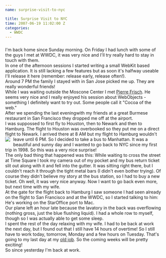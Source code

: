 ```yaml
---
name: surprise-visit-to-nyc

title: Surprise Visit to NYC
time: 2007-06-19 11:02:00 Z
categories:
  - WWDC
---
```


<img style="display:block; margin:0px auto 10px; text-align:center;cursor:pointer; cursor:hand;" src="/assets/archived_posts/wwdc-johannes-on-bridge_373a1909.jpg" border="0" alt="" />
I'm back home since Sunday morning. On Friday I had lunch with some of the guys I met at WWDC, it was very nice and I'll try really hard to stay in touch with them.<br />In one of the afternoon sessions I started writing a small WebKit based application. It is still lacking a few features but as soon it's halfway useable I'll release it here (remember: release early, release often!).<br />Around 7 PM the family I stayed with in San Jose picked me up. They are really wonderful friends!<br />While I was waiting outside the Moscone Center I met <a href="http://www.linkedin.com/in/pierrefrisch">Pierre Frisch</a>. He seems very nice and I really enjoyed his session about WebObjects - something I definitely want to try out. Some people call it "Cocoa of the web."<br />After we spending the last eveningwith my friends at a great Burmese restaurant in San Francisco they dropped me off at the airport.<br />I was suppossed to first fly to Houston, then to Newark and then to Hamburg. The flight to Houston was overbooked so they put me on a direct flight to Newark. I arrived there at 8 AM but my flight to Hamburg wouldn't leave until 6 PM. So I decided to take a bus to Manhattan. <img style="float:left; margin:0 10px 10px 0;cursor:pointer; cursor:hand;" src="/assets/archived_posts/nyc-empire-state_2713ef6e.jpg" border="0"  />
It was a beautiful and sunny day and I wanted to go back to NYC since my first trip in 1998. So this was a very nice surprise!<br />The only bad thing that happened was this: While waiting to cross the street at Time Square I took my camera out of my pocket and my bus return ticket slit out along with it and fell into the  gutter. It was sitting right there, but I couldn't reach it through the tight metal bars (I didn't even bother trying). Of course they didn't believe my story at the bus station, so I had to buy a new ticket. Oh well, it was very nice anyway. Now I want to go back even more, but next time with my wife.<br />At the gate for the flight back to Hamburg I saw someone I had seen already on the flight to San Francisco and at the WWDC, so I started talking to him: He's working on the StarOffice port to Mac.<br />Our plane left an hour late because the lavatory in the back was overflowing (nothing gross, just the blue flushing liquid). I had a whole row to myself, though so I was actually able to get some sleep.<br />I spent the rest of the day relaxing with my wife. I had to be back at work the next day, but I found out that I still have 14 hours of overtime! So I still have to work today, tomorrow, Monday and a few hours on Tuesday. That's going to my last day at my <a href="http://www.gebeco.de/">old job</a>. So the coming weeks will be pretty exciting!<br />So since yesterday I'm back at work.
